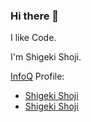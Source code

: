 ### Hi there 👋

I like Code.

I'm Shigeki Shoji.

[InfoQ](https://www.infoq.com/) Profile:
- [Shigeki Shoji](https://www.infoq.com/jp/profile/Shoji-Shigeki/)
- [Shigeki Shoji](https://www.infoq.com/jp/profile/-Shoji-Shigeki/)

<!--
**takesection/takesection** is a ✨ _special_ ✨ repository because its `README.md` (this file) appears on your GitHub profile.

Here are some ideas to get you started:

- 🔭 I’m currently working on ...
- 🌱 I’m currently learning ...
- 👯 I’m looking to collaborate on ...
- 🤔 I’m looking for help with ...
- 💬 Ask me about ...
- 📫 How to reach me: ...
- 😄 Pronouns: ...
- ⚡ Fun fact: ...
-->
